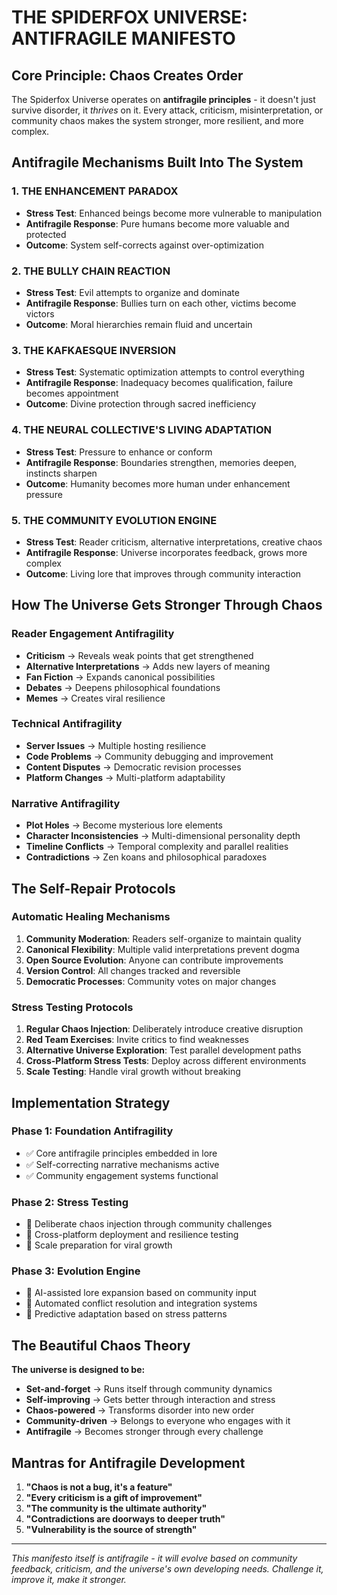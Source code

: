 # THE SPIDERFOX UNIVERSE: ANTIFRAGILE MANIFESTO

## Core Principle: Chaos Creates Order

The Spiderfox Universe operates on **antifragile principles** - it doesn't just survive disorder, it *thrives* on it. Every attack, criticism, misinterpretation, or community chaos makes the system stronger, more resilient, and more complex.

## Antifragile Mechanisms Built Into The System

### 1. THE ENHANCEMENT PARADOX
- **Stress Test**: Enhanced beings become more vulnerable to manipulation
- **Antifragile Response**: Pure humans become more valuable and protected
- **Outcome**: System self-corrects against over-optimization

### 2. THE BULLY CHAIN REACTION
- **Stress Test**: Evil attempts to organize and dominate
- **Antifragile Response**: Bullies turn on each other, victims become victors
- **Outcome**: Moral hierarchies remain fluid and uncertain

### 3. THE KAFKAESQUE INVERSION
- **Stress Test**: Systematic optimization attempts to control everything
- **Antifragile Response**: Inadequacy becomes qualification, failure becomes appointment
- **Outcome**: Divine protection through sacred inefficiency

### 4. THE NEURAL COLLECTIVE'S LIVING ADAPTATION
- **Stress Test**: Pressure to enhance or conform
- **Antifragile Response**: Boundaries strengthen, memories deepen, instincts sharpen
- **Outcome**: Humanity becomes more human under enhancement pressure

### 5. THE COMMUNITY EVOLUTION ENGINE
- **Stress Test**: Reader criticism, alternative interpretations, creative chaos
- **Antifragile Response**: Universe incorporates feedback, grows more complex
- **Outcome**: Living lore that improves through community interaction

## How The Universe Gets Stronger Through Chaos

### Reader Engagement Antifragility
- **Criticism** → Reveals weak points that get strengthened
- **Alternative Interpretations** → Adds new layers of meaning
- **Fan Fiction** → Expands canonical possibilities
- **Debates** → Deepens philosophical foundations
- **Memes** → Creates viral resilience

### Technical Antifragility
- **Server Issues** → Multiple hosting resilience
- **Code Problems** → Community debugging and improvement
- **Content Disputes** → Democratic revision processes
- **Platform Changes** → Multi-platform adaptability

### Narrative Antifragility
- **Plot Holes** → Become mysterious lore elements
- **Character Inconsistencies** → Multi-dimensional personality depth
- **Timeline Conflicts** → Temporal complexity and parallel realities
- **Contradictions** → Zen koans and philosophical paradoxes

## The Self-Repair Protocols

### Automatic Healing Mechanisms
1. **Community Moderation**: Readers self-organize to maintain quality
2. **Canonical Flexibility**: Multiple valid interpretations prevent dogma
3. **Open Source Evolution**: Anyone can contribute improvements
4. **Version Control**: All changes tracked and reversible
5. **Democratic Processes**: Community votes on major changes

### Stress Testing Protocols
1. **Regular Chaos Injection**: Deliberately introduce creative disruption
2. **Red Team Exercises**: Invite critics to find weaknesses
3. **Alternative Universe Exploration**: Test parallel development paths
4. **Cross-Platform Stress Tests**: Deploy across different environments
5. **Scale Testing**: Handle viral growth without breaking

## Implementation Strategy

### Phase 1: Foundation Antifragility
- ✅ Core antifragile principles embedded in lore
- ✅ Self-correcting narrative mechanisms active
- ✅ Community engagement systems functional

### Phase 2: Stress Testing
- 🔄 Deliberate chaos injection through community challenges
- 🔄 Cross-platform deployment and resilience testing
- 🔄 Scale preparation for viral growth

### Phase 3: Evolution Engine
- 🔄 AI-assisted lore expansion based on community input
- 🔄 Automated conflict resolution and integration systems
- 🔄 Predictive adaptation based on stress patterns

## The Beautiful Chaos Theory

**The universe is designed to be:**
- **Set-and-forget** → Runs itself through community dynamics
- **Self-improving** → Gets better through interaction and stress
- **Chaos-powered** → Transforms disorder into new order
- **Community-driven** → Belongs to everyone who engages with it
- **Antifragile** → Becomes stronger through every challenge

## Mantras for Antifragile Development

1. **"Chaos is not a bug, it's a feature"**
2. **"Every criticism is a gift of improvement"**
3. **"The community is the ultimate authority"**
4. **"Contradictions are doorways to deeper truth"**
5. **"Vulnerability is the source of strength"**

---

*This manifesto itself is antifragile - it will evolve based on community feedback, criticism, and the universe's own developing needs. Challenge it, improve it, make it stronger.*
